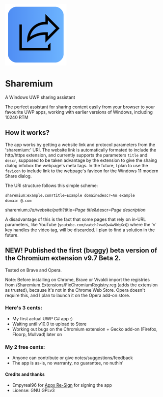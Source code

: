  ![image](https://raw.githubusercontent.com/borisg912/Sharemium/main/Assets/RawLogo200x200.png)
# Sharemium
 A Windows UWP sharing assistant
 
 The perfect assistant for sharing content easily from your browser to your favourite UWP apps, working with earlier versions of Windows, including 10240 RTM
 ## How it works?
 The app works by getting a website link and protocol parameters from the 'sharemium:' URI.
 The website link is automatically formated to include the http/https extension, and currently supports the parameters <code>title</code> and <code>descr</code>, supposed to be taken advantage by the extension to give the shaing dialog infobox the webpage's meta tags.
 In the future, I plan to use the <code>favicon</code> to include link to the webpage's favicon for the Windows 11 modern Share dialog.
 
 The URI structure follows this simple scheme:
 
 <code>sharemium:example.com?title=Example domain&descr=An example domain @.com</code>
 
 sharemium:*//a/website/path*?title=*Page title*&descr=*Page description*

 A disadvantage of this is the fact that some pages that rely on in-URL parameters, like YouTube (<code>youtube.com/watch?v=dQw4w9WgXcQ</code>) where the 'v' key handles the video tag, will be discarded. I plan to find a solution in the future.

## NEW! Published the first (buggy) beta version of the Chromium extension v9.7 Beta 2.
Tested on Brave and Opera.

Note: Before installing on Chrome, Brave or Vivaldi import the registries from /Sharemium.Extensions/FixChromiumRegistry.reg (adds the extension as trusted), because it's not in the Chrome Web Store.
Opera doesn't require this, and I plan to launch it on the Opera add-on store.

### Here's 3 cents:
- My first actual UWP C# app :)
- Waiting until v10.0 to upload to Store
- Working out bugs on the Chromium extension + Gecko add-on (Firefox, Floorp, Mullvad) later on

### My 2 free cents:
- Anyone can contribute or give notes/suggestions/feedback
- The app is as-is, no warranty, no guarantee, no nuthin'

#### Credits and thanks
- Empyreal96 for [Appx Re-Sign] for signing the app
- License: GNU GPLv3

[Appx Re-Sign]: <https://github.com/Empyreal96/Appx_Re-Sign>
